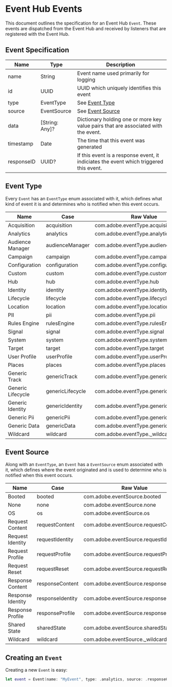 # Event Hub Events

This document outlines the specification for an Event Hub `Event`. These events are dispatched from the Event Hub and received by listeners that are registered with the Event Hub.

## Event Specification

| Name       | Type           | Description                                                  |
| ---------- | -------------- | ------------------------------------------------------------ |
| name       | String         | Event name used primarily for logging                        |
| id         | UUID           | UUID which uniquely identifies this event                    |
| type       | EventType      | See [Event Type](#event-type)                                |
| source     | EventSource    | See [Event Source](#event-source)                            |
| data       | [String: Any]? | Dictionary holding one or more key value pairs that are associated with the event. |
| timestamp  | Date           | The time that this event was generated                       |
| responseID | UUID?          | If this event is a response event, it indiciates the event which triggered this event. |

## Event Type

Every `Event` has an `EventType` enum associated with it, which defines what kind of event it is and determines who is notified when this event occurs.

| Name              | Case             | Raw Value                             |
| ----------------- | ---------------- | ------------------------------------- |
| Acquisition       | acquisition      | com.adobe.eventType.acquisition       |
| Analytics         | analytics        | com.adobe.eventType.analytics         |
| Audience Manager  | audienceManager  | com.adobe.eventType.audienceManager   |
| Campaign          | campaign         | com.adobe.eventType.campaign          |
| Configuration     | configuration    | com.adobe.eventType.configuration     |
| Custom            | custom           | com.adobe.eventType.custom            |
| Hub               | hub              | com.adobe.eventType.hub               |
| Identity          | identity         | com.adobe.eventType.identity          |
| Lifecycle         | lifecycle        | com.adobe.eventType.lifecycle         |
| Location          | location         | com.adobe.eventType.location          |
| PII               | pii              | com.adobe.eventType.pii               |
| Rules Engine      | rulesEngine      | com.adobe.eventType.rulesEngine       |
| Signal            | signal           | com.adobe.eventType.signal            |
| System            | system           | com.adobe.eventType.system            |
| Target            | target           | com.adobe.eventType.target            |
| User Profile      | userProfile      | com.adobe.eventType.userProfile       |
| Places            | places           | com.adobe.eventType.places            |
| Generic Track     | genericTrack     | com.adobe.eventType.generic.track     |
| Generic Lifecycle | genericLifecycle | com.adobe.eventType.generic.lifecycle |
| Generic Identity  | genericIdentity  | com.adobe.eventType.generic.identity  |
| Generic Pii       | genericPii       | com.adobe.eventType.generic.pii       |
| Generic Data      | genericData      | com.adobe.eventType.generic.data      |
| Wildcard          | wildcard         | com.adobe.eventType.\_wildcard_       |

## Event Source

Along with an `EventType`, an `Event` has a `EventSource` enum associated with it, which defines where the event originated and is used to determine who is notified when this event occurs.

| Name              | Case             | Raw Value                              |
| ----------------- | ---------------- | -------------------------------------- |
| Booted            | booted           | com.adobe.eventSource.booted           |
| None              | none             | com.adobe.eventSource.none             |
| OS                | os               | com.adobe.eventSource.os               |
| Request Content   | requestContent   | com.adobe.eventSource.requestContent   |
| Request Identity  | requestIdentity  | com.adobe.eventSource.requestIdentity  |
| Request Profile   | requestProfile   | com.adobe.eventSource.requestProfile   |
| Request Reset     | requestReset     | com.adobe.eventSource.requestReset     |
| Response Content  | responseContent  | com.adobe.eventSource.responseContent  |
| Response Identity | responseIdentity | com.adobe.eventSource.responseIdentity |
| Response Profile  | responseProfile  | com.adobe.eventSource.responseProfile  |
| Shared State      | sharedState      | com.adobe.eventSource.sharedState      |
| Wildcard          | wildcard         | com.adobe.eventSource.\_wildcard_      |

## Creating an `Event`

Creating a new `Event` is easy:

```swift
let event = Event(name: "MyEvent", type: .analytics, source: .responseContent, data: ["myKey": true])
```

